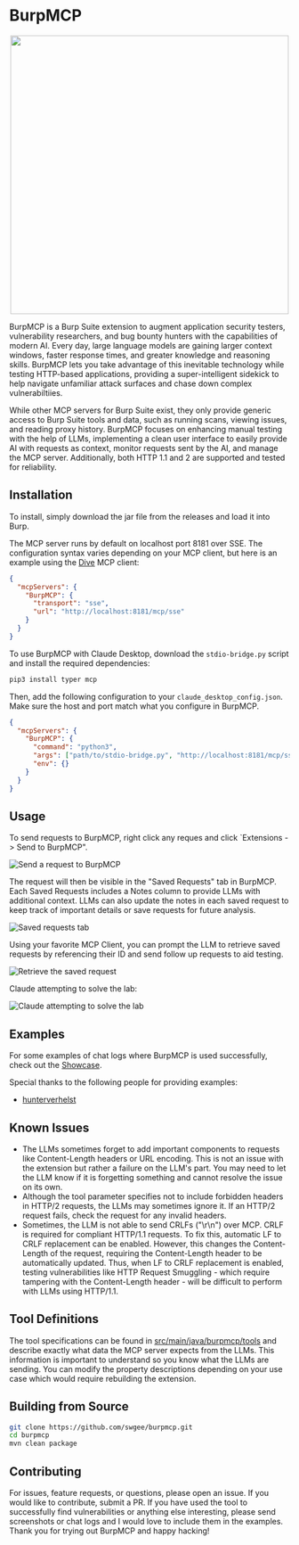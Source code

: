 # BurpMCP

<p align="center">
    <picture>
      <img src="assets/cover_image.png" width="500">
    </picture>
</p>

BurpMCP is a Burp Suite extension to augment application security testers, vulnerability researchers, and bug bounty hunters with the capabilities of modern AI. Every day, large language models are gaining larger context windows, faster response times, and greater knowledge and reasoning skills. BurpMCP lets you take advantage of this inevitable technology while testing HTTP-based applications, providing a super-intelligent sidekick to help navigate unfamiliar attack surfaces and chase down complex vulnerabiltiies.

While other MCP servers for Burp Suite exist, they only provide generic access to Burp Suite tools and data, such as running scans, viewing issues, and reading proxy history. BurpMCP focuses on enhancing manual testing with the help of LLMs, implementing a clean user interface to easily provide AI with requests as context, monitor requests sent by the AI, and manage the MCP server. Additionally, both HTTP 1.1 and 2 are supported and tested for reliability.

## Installation

To install, simply download the jar file from the releases and load it into Burp.

The MCP server runs by default on localhost port 8181 over SSE. The configuration syntax varies depending on your MCP client, but here is an example using the [Dive](https://github.com/OpenAgentPlatform/Dive) MCP client:

```json
{
  "mcpServers": {
    "BurpMCP": {
      "transport": "sse",
      "url": "http://localhost:8181/mcp/sse"
    }
  }
}
```

To use BurpMCP with Claude Desktop, download the `stdio-bridge.py` script and install the required dependencies:

```sh
pip3 install typer mcp
```

Then, add the following configuration to your `claude_desktop_config.json`. Make sure the host and port match what you configure in BurpMCP.

```json
{
  "mcpServers": {
    "BurpMCP": {
      "command": "python3",
      "args": ["path/to/stdio-bridge.py", "http://localhost:8181/mcp/sse"],
      "env": {}
    }
  }
}
```

## Usage

To send requests to BurpMCP, right click any reques and click `Extensions -> Send to BurpMCP".

![Send a request to BurpMCP](assets/send_to_burpmcp.png)

The request will then be visible in the "Saved Requests" tab in BurpMCP. Each Saved Requests includes a Notes column to provide LLMs with additional context. LLMs can also update the notes in each saved request to keep track of important details or save requests for future analysis.

![Saved requests tab](assets/saved_requests.png)

Using your favorite MCP Client, you can prompt the LLM to retrieve saved requests by referencing their ID and send follow up requests to aid testing.

![Retrieve the saved request](assets/retrieve_saved_request.png)

Claude attempting to solve the lab:

![Claude attempting to solve the lab](assets/autonomous_testing.png)

## Examples

For some examples of chat logs where BurpMCP is used successfully, check out the [Showcase](Showcase).

Special thanks to the following people for providing examples:

- [hunterverhelst](https://github.com/hunterverhelst)

## Known Issues

- The LLMs sometimes forget to add important components to requests like Content-Length headers or URL encoding. This is not an issue with the extension but rather a failure on the LLM's part. You may need to let the LLM know if it is forgetting something and cannot resolve the issue on its own.
- Although the tool parameter specifies not to include forbidden headers in HTTP/2 requests, the LLMs may sometimes ignore it. If an HTTP/2 request fails, check the request for any invalid headers.
- Sometimes, the LLM is not able to send CRLFs ("\r\n") over MCP. CRLF is required for compliant HTTP/1.1 requests. To fix this, automatic LF to CRLF replacement can be enabled. However, this changes the Content-Length of the request, requiring the Content-Length header to be automatically updated. Thus, when LF to CRLF replacement is enabled, testing vulnerabilities like HTTP Request Smuggling - which require tampering with the Content-Length header - will be difficult to perform with LLMs using HTTP/1.1.

## Tool Definitions

The tool specifications can be found in [src/main/java/burpmcp/tools](src/main/java/burpmcp/tools) and describe exactly what data the MCP server expects from the LLMs. This information is important to understand so you know what the LLMs are sending. You can modify the property descriptions depending on your use case which would require rebuilding the extension.

## Building from Source

```bash
git clone https://github.com/swgee/burpmcp.git
cd burpmcp
mvn clean package
```

## Contributing

For issues, feature requests, or questions, please open an issue. If you would like to contribute, submit a PR. If you have used the tool to successfully find vulnerabilities or anything else interesting, please send screenshots or chat logs and I would love to include them in the examples. Thank you for trying out BurpMCP and happy hacking!
